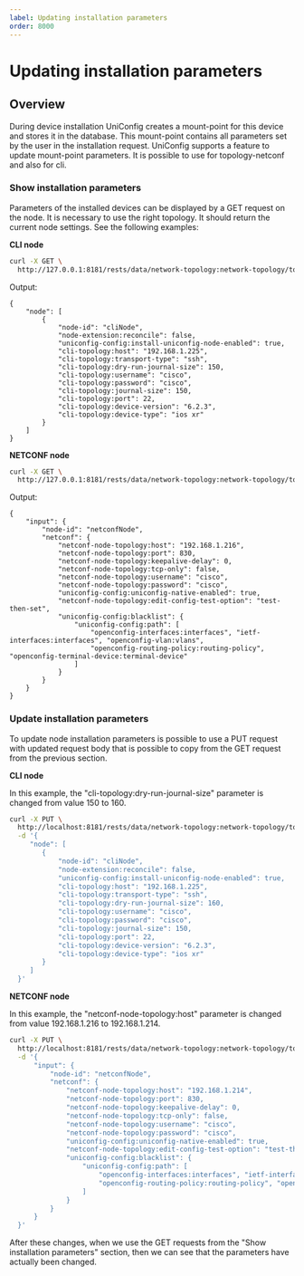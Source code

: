 ```yaml
---
label: Updating installation parameters
order: 8000
---
```


# Updating installation parameters

## Overview

During device installation UniConfig creates a mount-point for this device and stores it in the database. This
mount-point contains all parameters set by the user in the installation request. UniConfig supports a feature to update
mount-point parameters. It is possible to use for topology-netconf and also for cli.

### Show installation parameters

Parameters of the installed devices can be displayed by a GET request on the node. It is necessary to use the right
topology. It should return the current node settings. See the following examples:

**CLI node**

```bash
curl -X GET \
  http://127.0.0.1:8181/rests/data/network-topology:network-topology/topology=cli/node=cliNode
```

Output:

```
{
    "node": [
        {
            "node-id": "cliNode",
            "node-extension:reconcile": false,
            "uniconfig-config:install-uniconfig-node-enabled": true,
            "cli-topology:host": "192.168.1.225",
            "cli-topology:transport-type": "ssh",
            "cli-topology:dry-run-journal-size": 150,
            "cli-topology:username": "cisco",
            "cli-topology:password": "cisco",
            "cli-topology:journal-size": 150,
            "cli-topology:port": 22,
            "cli-topology:device-version": "6.2.3",
            "cli-topology:device-type": "ios xr"
        }
    ]
}
```

**NETCONF node**

```bash
curl -X GET \
  http://127.0.0.1:8181/rests/data/network-topology:network-topology/topology=topology-netconf/node=netconfNode
```

Output:

```
{
    "input": {
        "node-id": "netconfNode",
        "netconf": {
            "netconf-node-topology:host": "192.168.1.216",
            "netconf-node-topology:port": 830,
            "netconf-node-topology:keepalive-delay": 0,
            "netconf-node-topology:tcp-only": false,
            "netconf-node-topology:username": "cisco",
            "netconf-node-topology:password": "cisco",
            "uniconfig-config:uniconfig-native-enabled": true,
            "netconf-node-topology:edit-config-test-option": "test-then-set",
            "uniconfig-config:blacklist": {
                "uniconfig-config:path": [
                    "openconfig-interfaces:interfaces", "ietf-interfaces:interfaces", "openconfig-vlan:vlans", 
                    "openconfig-routing-policy:routing-policy", "openconfig-terminal-device:terminal-device"
                ]
            }
        }
    }
}
```

### Update installation parameters

To update node installation parameters is possible to use a PUT request with updated request body that is possible to
copy from the GET request from the previous section.

**CLI node**

In this example, the "cli-topology:dry-run-journal-size" parameter is changed from value 150 to 160.

```bash
curl -X PUT \
  http://localhost:8181/rests/data/network-topology:network-topology/topology=cli/node=cliNode \
  -d '{
     "node": [
        {
            "node-id": "cliNode",
            "node-extension:reconcile": false,
            "uniconfig-config:install-uniconfig-node-enabled": true,
            "cli-topology:host": "192.168.1.225",
            "cli-topology:transport-type": "ssh",
            "cli-topology:dry-run-journal-size": 160,
            "cli-topology:username": "cisco",
            "cli-topology:password": "cisco",
            "cli-topology:journal-size": 150,
            "cli-topology:port": 22,
            "cli-topology:device-version": "6.2.3",
            "cli-topology:device-type": "ios xr"
        }
     ]
  }'
```

**NETCONF node**

In this example, the "netconf-node-topology:host" parameter is changed from value 192.168.1.216 to 192.168.1.214.

```bash
curl -X PUT \
  http://localhost:8181/rests/data/network-topology:network-topology/topology=topology-netconf/node=netconfNode \
  -d '{
      "input": {
          "node-id": "netconfNode",
          "netconf": {
              "netconf-node-topology:host": "192.168.1.214",
              "netconf-node-topology:port": 830,
              "netconf-node-topology:keepalive-delay": 0,
              "netconf-node-topology:tcp-only": false,
              "netconf-node-topology:username": "cisco",
              "netconf-node-topology:password": "cisco",
              "uniconfig-config:uniconfig-native-enabled": true,
              "netconf-node-topology:edit-config-test-option": "test-then-set",
              "uniconfig-config:blacklist": {
                  "uniconfig-config:path": [
                      "openconfig-interfaces:interfaces", "ietf-interfaces:interfaces", "openconfig-vlan:vlans", 
                      "openconfig-routing-policy:routing-policy", "openconfig-terminal-device:terminal-device"
                  ]
              }
          }
      }
  }'
```

After these changes, when we use the GET requests from the "Show installation parameters" section, then we can see that 
the parameters have actually been changed.